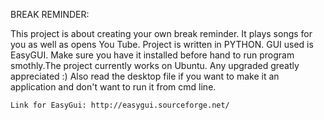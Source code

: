 BREAK REMINDER:

This project is about creating your own break reminder. It plays songs for you as well as opens 
You Tube. Project is written in PYTHON. GUI used is EasyGUI. Make sure you have it installed before hand
to run program smothly.The project currently works on Ubuntu. Any upgraded greatly appreciated :) Also read the desktop file if you want to make it an application and don't want to run it from cmd line. 

	Link for EasyGui: http://easygui.sourceforge.net/



	
